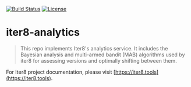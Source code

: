[![Build Status](https://travis-ci.com/iter8-tools/iter8-analytics.svg?branch=master)](https://travis-ci.com/iter8-tools/iter8-analytics)
[![License](https://img.shields.io/badge/License-Apache%202.0-blue.svg)](LICENSE)

# iter8-analytics

> This repo implements Iter8's analytics service. It includes the Bayesian analysis and multi-armed bandit (MAB) algorithms used by iter8 for assessing versions and optimally shifting between them.

For Iter8 project documentation, please visit [https://iter8.tools](https://iter8.tools).
